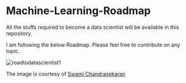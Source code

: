 # Machine-Learning-Roadmap
All the stuffs required to become a data scientist will be available in this repository.


I am following the below Roadmap. Please feel free to contribute on any topic.

![roadtodatascientist1](https://user-images.githubusercontent.com/37753430/50335054-c157aa00-04cf-11e9-8711-b08c01f4b40f.png)

The image is courtesy of [Swami Chandrasekaran](http://nirvacana.com/thoughts/2013/07/08/becoming-a-data-scientist/)


